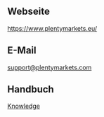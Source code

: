 ## Webseite
 
https://www.plentymarkets.eu/
 
## E-Mail
 
<a href="mailto:support@plentymarkets.com">support@plentymarkets.com</a>

## Handbuch

<a href="https://knowledge.plentymarkets.com/omni-channel/multi-channel/fruugo" target="_blank">Knowledge</a>